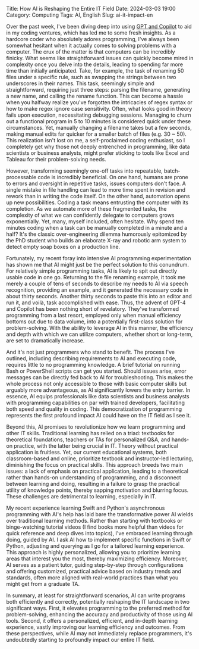 Title: How AI is Reshaping the Entire IT Field
Date: 2024-03-03 19:00
Category: Computing
Tags: AI, English
Slug: ai-it-impact-en

Over the past week, I've been diving deep into using [GPT and Copilot](/ai-coding-en.html) to aid in my coding ventures, which has led me to some fresh insights. As a hardcore coder who absolutely adores programming, I've always been somewhat hesitant when it actually comes to solving problems with a computer. The crux of the matter is that computers can be incredibly finicky. What seems like straightforward issues can quickly become mired in complexity once you delve into the details, leading to spending far more time than initially anticipated. Take, for example, the task of renaming 50 files under a specific rule, such as swapping the strings between two underscores in their names. This task, seemingly simple and straightforward, requiring just three steps: parsing the filename, generating a new name, and calling the rename function. This can become a hassle when you halfway realize you've forgotten the intricacies of regex syntax or how to make regex ignore case sensitivity. Often, what looks good in theory fails upon execution, necessitating debugging sessions. Managing to churn out a functional program in 5 to 10 minutes is considered quick under these circumstances. Yet, manually changing a filename takes but a few seconds, making manual edits far quicker for a smaller batch of files (e.g. 30 ~ 50). This realization isn't lost on me, a self-proclaimed coding enthusiast, so I completely get why those not deeply entrenched in programming, like data scientists or business analysts, might prefer sticking to tools like Excel and Tableau for their problem-solving needs.

However, transforming seemingly one-off tasks into repeatable, batch-processable code is incredibly beneficial. On one hand, humans are prone to errors and oversight in repetitive tasks, issues computers don't face. A single mistake in file handling can lead to more time spent in revision and rework than in writing the code itself. On the other hand, automation opens up new possibilities. Coding a task means entrusting the computer with its completion. As we automate more of these fragmented tasks, the complexity of what we can confidently delegate to computers grows exponentially. Yet, many, myself included, often hesitate. Why spend ten minutes coding when a task can be manually completed in a minute and a half? It's the classic over-engineering dilemma humorously epitomized by the PhD student who builds an elaborate X-ray and robotic arm system to detect empty soap boxes on a production line.

Fortunately, my recent foray into intensive AI programming experimentation has shown me that AI might just be the perfect solution to this conundrum. For relatively simple programming tasks, AI is likely to spit out directly usable code in one go. Returning to the file renaming example, it took me merely a couple of tens of seconds to describe my needs to AI via speech recognition, providing an example, and it generated the necessary code in about thirty seconds. Another thirty seconds to paste this into an editor and run it, and voilà, task accomplished with ease. Thus, the advent of GPT-4 and Copilot has been nothing short of revelatory. They've transformed programming from a last resort, employed only when manual efficiency bottoms out due to data volume, into a potentially first-class solution for problem-solving. With the ability to leverage AI in this manner, the efficiency and depth with which we can utilize computers, whether short or long-term, are set to dramatically increase.

And it's not just programmers who stand to benefit. The process I've outlined, including describing requirements to AI and executing code, requires little to no programming knowledge. A brief tutorial on running Bash or PowerShell scripts can get you started. Should issues arise, error messages can be directly fed back to AI for troubleshooting. This makes the whole process not only accessible to those with basic computer skills but arguably more advantageous, as AI significantly lowers the entry barrier. In essence, AI equips professionals like data scientists and business analysts with programming capabilities on par with trained developers, facilitating both speed and quality in coding. This democratization of programming represents the first profound impact AI could have on the IT field as I see it.

Beyond this, AI promises to revolutionize how we learn programming and other IT skills. Traditional learning has relied on a triad: textbooks for theoretical foundations, teachers or TAs for personalized Q&A, and hands-on practice, with the latter being crucial in IT. Theory without practical application is fruitless. Yet, our current educational systems, both classroom-based and online, prioritize textbook and instructor-led lecturing, diminishing the focus on practical skills. This approach breeds two main issues: a lack of emphasis on practical application, leading to a theoretical rather than hands-on understanding of programming, and a disconnect between learning and doing, resulting in a failure to grasp the practical utility of knowledge points, thereby sapping motivation and blurring focus. These challenges are detrimental to learning, especially in IT.

My recent experience learning Swift and Python's asynchronous programming with AI's help has laid bare the transformative power AI wields over traditional learning methods. Rather than starting with textbooks or binge-watching tutorial videos (I find books more helpful than videos for quick reference and deep dives into topics), I've embraced learning through doing, guided by AI. I ask AI how to implement specific functions in Swift or Python, adjusting and querying as I go for a tailored learning experience. This approach is highly personalized, allowing you to prioritize learning areas that interest you the most, thereby maximizing efficiency. Moreover, AI serves as a patient tutor, guiding step-by-step through configurations and offering customized, practical advice based on industry trends and standards, often more aligned with real-world practices than what you might get from a graduate TA.

In summary, at least for straightforward scenarios, AI can write programs both efficiently and correctly, potentially reshaping the IT landscape in two significant ways. First, it elevates programming to the preferred method for problem-solving, enhancing the accuracy and productivity of those using AI tools. Second, it offers a personalized, efficient, and in-depth learning experience, vastly improving our learning efficiency and outcomes. From these perspectives, while AI may not immediately replace programmers, it's undoubtedly starting to profoundly impact our entire IT field.